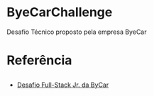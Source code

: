 # ByeCarChallenge

Desafio Técnico proposto pela empresa ByeCar

# Referência
##
- [Desafio Full-Stack Jr. da ByCar](https://github.com/byecar-apps/desafio-fullstack-1/blob/master/fullstack-jr.md)
